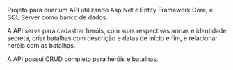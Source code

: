 Projeto para criar um API utilizando Asp.Net e Entity Framework Core, e SQL Server como banco de dados.

A API serve para cadastrar heróis, com suas respectivas armas e identidade secreta, criar batalhas com descrição e datas de início e fim, e relacionar heróis com as batalhas.

A API possui CRUD completo para heróis e batalhas.
